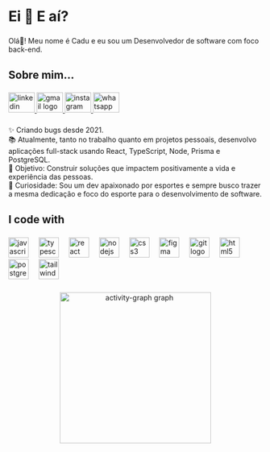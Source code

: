 <h1 align="left">Ei 👋 E aí?</h1>

###

<p align="left">Olá👋! Meu nome é Cadu e eu sou um Desenvolvedor de software com foco back-end.</p>

###

<h2 align="left">Sobre mim...</h2>

###

<div align="left">
  <a href="https://www.linkedin.com/in/carloseduardolucena/" target="_blank">
    <img src="https://raw.githubusercontent.com/maurodesouza/profile-readme-generator/master/src/assets/icons/social/linkedin/default.svg" width="52" height="40" alt="linkedin logo" />
  </a>
  <a href="mailto:cadu.ce3@gmail.com" target="_blank">
    <img src="https://raw.githubusercontent.com/maurodesouza/profile-readme-generator/master/src/assets/icons/social/gmail/default.svg" width="52" height="40" alt="gmail logo" />
  </a>
  <a href="https://instagram.com/cadu.lucenaa" target="_blank">
    <img src="https://raw.githubusercontent.com/maurodesouza/profile-readme-generator/master/src/assets/icons/social/instagram/default.svg" width="52" height="40" alt="instagram logo" />
  </a>
  <a href="https://wa.me/84987361040" target="_blank">
    <img src="https://raw.githubusercontent.com/maurodesouza/profile-readme-generator/master/src/assets/icons/social/whatsapp/default.svg" width="52" height="40" alt="whatsapp logo" />
  </a>
</div>


###

<p align="left">✨ Criando bugs desde 2021.<br>📚 Atualmente, tanto no trabalho quanto em projetos pessoais, desenvolvo aplicações full-stack usando React, TypeScript, Node, Prisma e PostgreSQL.<br>🎯 Objetivo: Construir soluções que impactem positivamente a vida e experiência das pessoas.<br>🎲 Curiosidade: Sou um dev apaixonado por esportes e sempre busco trazer a mesma dedicação e foco do esporte para o desenvolvimento de software.</p>

###

<h2 align="left">I code with</h2>

###

<div align="left">
  <img src="https://cdn.jsdelivr.net/gh/devicons/devicon/icons/javascript/javascript-original.svg" height="40" alt="javascript logo"  />
  <img width="12" />
  <img src="https://cdn.jsdelivr.net/gh/devicons/devicon/icons/typescript/typescript-original.svg" height="40" alt="typescript logo"  />
  <img width="12" />
  <img src="https://cdn.jsdelivr.net/gh/devicons/devicon/icons/react/react-original.svg" height="40" alt="react logo"  />
  <img width="12" />
  <img src="https://cdn.jsdelivr.net/gh/devicons/devicon/icons/nodejs/nodejs-original.svg" height="40" alt="nodejs logo"  />
  <img width="12" />
  <img src="https://cdn.jsdelivr.net/gh/devicons/devicon/icons/css3/css3-original.svg" height="40" alt="css3 logo"  />
  <img width="12" />
  <img src="https://cdn.jsdelivr.net/gh/devicons/devicon/icons/figma/figma-original.svg" height="40" alt="figma logo"  />
  <img width="12" />
  <img src="https://cdn.jsdelivr.net/gh/devicons/devicon/icons/git/git-original.svg" height="40" alt="git logo"  />
  <img width="12" />
  <img src="https://cdn.jsdelivr.net/gh/devicons/devicon/icons/html5/html5-original.svg" height="40" alt="html5 logo"  />
  <img width="12" />
  <img src="https://cdn.jsdelivr.net/gh/devicons/devicon/icons/postgresql/postgresql-original.svg" height="40" alt="postgresql logo"  />
  <img width="12" />
  <img src="https://cdn.jsdelivr.net/gh/devicons/devicon/icons/tailwindcss/tailwindcss-original-wordmark.svg" height="40" alt="tailwindcss logo"  />
</div>

###

<div align="center">
  <img src="https://github-readme-activity-graph.vercel.app/graph?username=caduce3&radius=16&theme=react&area=true&order=5" height="300" alt="activity-graph graph"  />
</div>

###
